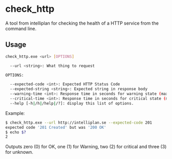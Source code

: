 # check_http

A tool from intelliplan for checking the health of a HTTP service from the command line.

## Usage

``` bash
check_http.exe <url> [OPTIONS]

  --url <string>: What thing to request

OPTIONS:

  --expected-code <int>: Expected HTTP Status Code
  --expected-string <string>: Expected string in response body
  --warning-time <int>: Response time in seconds for warning state (max 10s)
  --critical-time <int>: Response time in seconds for critical state (max 10s)
  --help [-h|/h|/help|/?]: display this list of options.
```

Example:

``` bash
$ check_http.exe --url http://intelliplan.se --expected-code 201
expected code '201 Created' but was '200 OK'
$ echo $?
2
```

Outputs zero (0) for OK, one (1) for Warning, two (2) for critical and three (3)
for unknown.